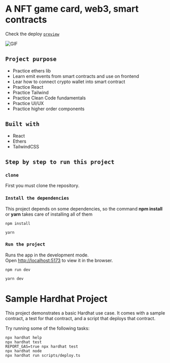 # A NFT game card, web3, smart contracts

Check the deploy [`preview`](https://www.nft-card-game.walisontsx.com/)

![GIF](https://github.com/Wtheodoro/nft-card-game/blob/main/client/public/gif/avaxgods.gif)

## `Project purpose`

- Practice ethers lib
- Learn emit events from smart contracts and use on frontend
- Lear how to connect crypto wallet into smart contract
- Practice React
- Practice Tailwind
- Practice Clean Code fundamentals
- Practice UI/UX
- Practice higher order components

## `Built with`

- React
- Ethers
- TailwindCSS

## `Step by step to run this project`

### `clone`

First you must clone the repository.

### `Install the dependencies`

This project depends on some dependencies, so the command **npm install** or **yarn** takes care of installing all of them

    npm install

    yarn

### `Run the project`

Runs the app in the development mode.\
Open [http://localhost:5173](http://localhost:5173) to view it in the browser.

    npm run dev

    yarn dev

# Sample Hardhat Project

This project demonstrates a basic Hardhat use case. It comes with a sample contract, a test for that contract, and a script that deploys that contract.

Try running some of the following tasks:

```shell
npx hardhat help
npx hardhat test
REPORT_GAS=true npx hardhat test
npx hardhat node
npx hardhat run scripts/deploy.ts
```
